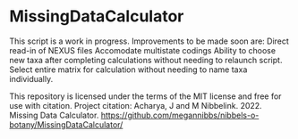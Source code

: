 # MissingDataCalculator

This script is a work in progress. Improvements to be made soon are: 
  Direct read-in of NEXUS files
  Accomodate multistate codings
  Ability to choose new taxa after completing calculations without needing to relaunch script.
  Select entire matrix for calculation without needing to name taxa individually. 


This repository is licensed under the terms of the MIT license and free for use with citation. 
Project citation: Acharya, J and M Nibbelink. 2022. Missing Data Calculator. https://github.com/megannibbs/nibbels-o-botany/MissingDataCalculator/
